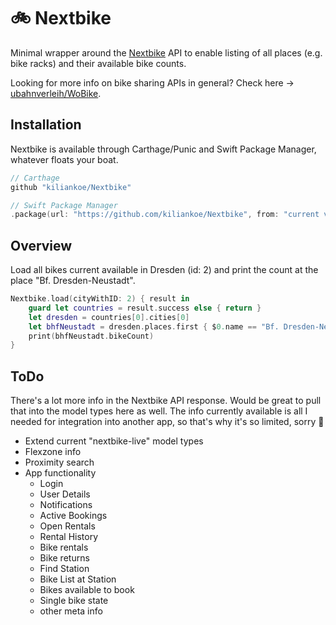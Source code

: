 # 🚲 Nextbike

Minimal wrapper around the [Nextbike](https://www.nextbike.net) API to enable listing of all places (e.g. bike racks) and their available bike counts.

Looking for more info on bike sharing APIs in general? Check here → [ubahnverleih/WoBike](https://github.com/ubahnverleih/WoBike).

## Installation

Nextbike is available through Carthage/Punic and Swift Package Manager, whatever floats your boat.

```swift
// Carthage
github "kiliankoe/Nextbike"

// Swift Package Manager
.package(url: "https://github.com/kiliankoe/Nextbike", from: "current version")
```

## Overview

Load all bikes current available in Dresden (id: 2) and print the count at the place "Bf. Dresden-Neustadt".

```swift
Nextbike.load(cityWithID: 2) { result in
    guard let countries = result.success else { return }
    let dresden = countries[0].cities[0]
    let bhfNeustadt = dresden.places.first { $0.name == "Bf. Dresden-Neustadt" }!
    print(bhfNeustadt.bikeCount)
}
```

## ToDo

There's a lot more info in the Nextbike API response. Would be great to pull that into the model types here as well. The info currently available is all I needed for integration into another app, so that's why it's so limited, sorry 🙈

- Extend current "nextbike-live" model types
- Flexzone info
- Proximity search
- App functionality
  - Login
  - User Details
  - Notifications
  - Active Bookings
  - Open Rentals
  - Rental History
  - Bike rentals
  - Bike returns
  - Find Station
  - Bike List at Station
  - Bikes available to book
  - Single bike state
  - other meta info
